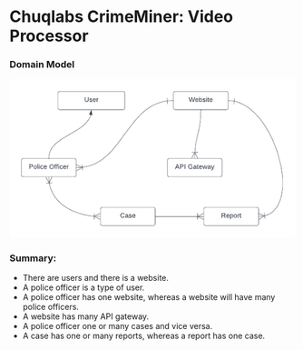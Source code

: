 # Chuqlabs CrimeMiner: Video Processor
### Domain Model

![Domain Model](https://github.com/jacobbishop1000/crime-video-processor/blob/f2b32a4e6d82fb5a5fa3f3806bd10c247fef9ea9/Design/resources/Model(updated).png)

### Summary: 
 - There are users and there is a website.
 - A police officer is a type of user.
 - A police officer has one website, whereas a website will have many police officers.
 - A website has many API gateway.
 - A police officer one or many cases and vice versa.
 - A case has one or many reports, whereas a report has one case.
